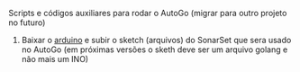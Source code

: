Scripts e códigos auxiliares para rodar o AutoGo (migrar para outro projeto no futuro)

  1. Baixar o [arduino](https://www.arduino.cc/) e subir o sketch (arquivos) do SonarSet que sera usado no AutoGo (em próximas versões o sketh deve ser um arquivo golang e não mais um INO)